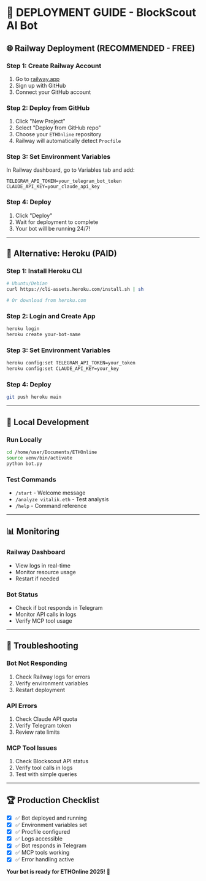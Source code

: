 # 🚀 DEPLOYMENT GUIDE - BlockScout AI Bot

## 🌐 Railway Deployment (RECOMMENDED - FREE)

### Step 1: Create Railway Account
1. Go to [railway.app](https://railway.app)
2. Sign up with GitHub
3. Connect your GitHub account

### Step 2: Deploy from GitHub
1. Click "New Project"
2. Select "Deploy from GitHub repo"
3. Choose your `ETHOnline` repository
4. Railway will automatically detect `Procfile`

### Step 3: Set Environment Variables
In Railway dashboard, go to Variables tab and add:

```
TELEGRAM_API_TOKEN=your_telegram_bot_token
CLAUDE_API_KEY=your_claude_api_key
```

### Step 4: Deploy
1. Click "Deploy"
2. Wait for deployment to complete
3. Your bot will be running 24/7!

---

## 🐳 Alternative: Heroku (PAID)

### Step 1: Install Heroku CLI
```bash
# Ubuntu/Debian
curl https://cli-assets.heroku.com/install.sh | sh

# Or download from heroku.com
```

### Step 2: Login and Create App
```bash
heroku login
heroku create your-bot-name
```

### Step 3: Set Environment Variables
```bash
heroku config:set TELEGRAM_API_TOKEN=your_token
heroku config:set CLAUDE_API_KEY=your_key
```

### Step 4: Deploy
```bash
git push heroku main
```

---

## 🔧 Local Development

### Run Locally
```bash
cd /home/user/Documents/ETHOnline
source venv/bin/activate
python bot.py
```

### Test Commands
- `/start` - Welcome message
- `/analyze vitalik.eth` - Test analysis
- `/help` - Command reference

---

## 📊 Monitoring

### Railway Dashboard
- View logs in real-time
- Monitor resource usage
- Restart if needed

### Bot Status
- Check if bot responds in Telegram
- Monitor API calls in logs
- Verify MCP tool usage

---

## 🚨 Troubleshooting

### Bot Not Responding
1. Check Railway logs for errors
2. Verify environment variables
3. Restart deployment

### API Errors
1. Check Claude API quota
2. Verify Telegram token
3. Review rate limits

### MCP Tool Issues
1. Check Blockscout API status
2. Verify tool calls in logs
3. Test with simple queries

---

## 🏆 Production Checklist

- [x] ✅ Bot deployed and running
- [x] ✅ Environment variables set
- [x] ✅ Procfile configured
- [x] ✅ Logs accessible
- [x] ✅ Bot responds in Telegram
- [x] ✅ MCP tools working
- [x] ✅ Error handling active

**Your bot is ready for ETHOnline 2025!** 🎉
